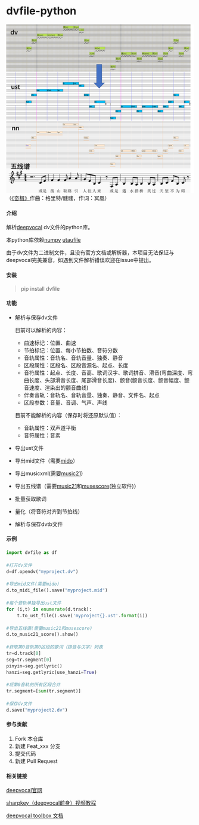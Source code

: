 # dvfile-python

![](resources/1.png)
（[《奋楫》](https://www.bilibili.com/video/BV1xJ411x754?from=search&seid=2690624188195353743)作曲：格里特/髅髅，作词：冥凰）

#### 介绍

解析[deepvocal](https://www.deep-vocal.com/) dv文件的python库。

本python库依赖[numpy](https://numpy.org/) [utaufile](https://gitee.com/oxygendioxide/utaufile)

由于dv文件为二进制文件，且没有官方文档或解析器，本项目无法保证与deepvocal完美兼容，如遇到文件解析错误欢迎在issue中提出。

#### 安装

> pip install dvfile

#### 功能

- 解析与保存dv文件
    
    目前可以解析的内容：

    - 曲速标记：位置、曲速
    - 节拍标记：位置、每小节拍数、音符分数
    - 音轨属性：音轨名、音轨音量、独奏、静音
    - 区段属性：区段名、区段音源名、起点、长度
    - 音符属性：起点、长度、音高、歌词汉字、歌词拼音、滑音(弯曲深度、弯曲长度、头部滑音长度、尾部滑音长度)、颤音(颤音长度、颤音幅度、颤音速度、渲染出的颤音曲线)
    - 伴奏音轨：音轨名、音轨音量、独奏、静音、文件名、起点
    - 区段参数：音量、音调、气声、声线

    目前不能解析的内容（保存时将还原默认值）：

    - 音轨属性：双声道平衡
    - 音符属性：音素

- 导出ust文件
- 导出mid文件（需要[mido](https://mido.readthedocs.io/en/latest/index.html)）
- 导出musicxml(需要[music21](http://web.mit.edu/music21/doc/index.html))
- 导出五线谱（需要[music21](http://web.mit.edu/music21/doc/index.html)和[musescore](musescore.org)(独立软件)）
- 批量获取歌词
- 量化（将音符对齐到节拍线）
- 解析与保存dvtb文件


#### 示例

```py
import dvfile as df

#打开dv文件
d=df.opendv("myproject.dv")

#导出mid文件(需要mido)
d.to_midi_file().save("myproject.mid")

#每个音轨单独导出ust文件
for (i,t) in enumerate(d.track):
    t.to_ust_file().save('myproject{}.ust'.format(i))

#导出五线谱(需要music21和musescore)
d.to_music21_score().show()

#获取第0音轨第0区段的歌词（拼音与汉字）列表
tr=d.track[0]
seg=tr.segment[0]
pinyin=seg.getlyric()
hanzi=seg.getlyric(use_hanzi=True)

#将第0音轨的所有区段合并
tr.segment=[sum(tr.segment)]

#保存dv文件
d.save("myproject2.dv")
```

#### 参与贡献

1.  Fork 本仓库
2.  新建 Feat_xxx 分支
3.  提交代码
4.  新建 Pull Request

#### 相关链接

[deepvocal官网](https://www.deep-vocal.com/)

[sharpkey（deepvocal前身）视频教程](https://www.bilibili.com/video/BV1Us411r7u5)

[deepvocal toolbox 文档](https://share.weiyun.com/5snXMol)